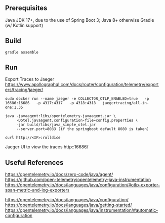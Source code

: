 ## Prerequisites

Java JDK 17+, due to the use of Spring Boot 3; Java 8+ otherwise
Gradle (w/ Kotlin support)

## Build 
`gradle assemble`

## Run

Export Traces to Jaeger 
https://www.apollographql.com/docs/router/configuration/telemetry/exporters/tracing/jaeger/

```
sudo docker run --name jaeger -e COLLECTOR_OTLP_ENABLED=true   -p 16686:16686   -p 4317:4317   -p 4318:4318   jaegertracing/all-in-one:1.35
```

```
java -javaagent:libs/opentelemetry-javaagent.jar \
     -Dotel.javaagent.configuration-file=config.properties \
     -jar build/libs/java_simple_otel.jar
     --server.port=8083 (if the springboot default 8080 is taken)
```

```
curl http://<IP>:rolldice
```

Jaeger UI to view the traces
http:<IP>:16686/

## Useful References

https://opentelemetry.io/docs/zero-code/java/agent/
https://github.com/open-telemetry/opentelemetry-java-instrumentation
https://opentelemetry.io/docs/languages/java/configuration/#otlp-exporter-span-metric-and-log-exporters

https://opentelemetry.io/docs/languages/java/configuration/
https://opentelemetry.io/docs/languages/java/getting-started/
https://opentelemetry.io/docs/languages/java/instrumentation/#automatic-configuration
